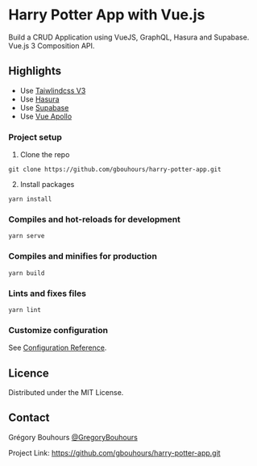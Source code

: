 # Harry Potter App with Vue.js
Build a CRUD Application using VueJS, GraphQL, Hasura and Supabase.
Vue.js 3 Composition API.

## Highlights
* Use [Taiwlindcss V3](https://tailwindcss.com)
* Use [Hasura](https://hasura.io/)
* Use [Supabase](https://supabase.com/)
* Use [Vue Apollo](https://apollo.vuejs.org/)

### Project setup
1. Clone the repo
```
git clone https://github.com/gbouhours/harry-potter-app.git
```
2. Install packages
```
yarn install
```

### Compiles and hot-reloads for development
```
yarn serve
```

### Compiles and minifies for production
```
yarn build
```

### Lints and fixes files
```
yarn lint
```

### Customize configuration
See [Configuration Reference](https://cli.vuejs.org/config/).

## Licence
Distributed under the MIT License.

## Contact
Grégory Bouhours [@GregoryBouhours](https://twitter.com/GregoryBouhours)

Project Link: https://github.com/gbouhours/harry-potter-app.git
